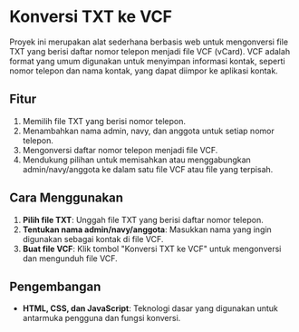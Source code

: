 # Konversi TXT ke VCF

Proyek ini merupakan alat sederhana berbasis web untuk mengonversi file TXT yang berisi daftar nomor telepon menjadi file VCF (vCard). VCF adalah format yang umum digunakan untuk menyimpan informasi kontak, seperti nomor telepon dan nama kontak, yang dapat diimpor ke aplikasi kontak.

## Fitur
1. Memilih file TXT yang berisi nomor telepon.
2. Menambahkan nama admin, navy, dan anggota untuk setiap nomor telepon.
3. Mengonversi daftar nomor telepon menjadi file VCF.
4. Mendukung pilihan untuk memisahkan atau menggabungkan admin/navy/anggota ke dalam satu file VCF atau file yang terpisah.

## Cara Menggunakan
1. **Pilih file TXT**: Unggah file TXT yang berisi daftar nomor telepon.
2. **Tentukan nama admin/navy/anggota**: Masukkan nama yang ingin digunakan sebagai kontak di file VCF.
3. **Buat file VCF**: Klik tombol "Konversi TXT ke VCF" untuk mengonversi dan mengunduh file VCF.

## Pengembangan
- **HTML, CSS, dan JavaScript**: Teknologi dasar yang digunakan untuk antarmuka pengguna dan fungsi konversi.